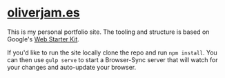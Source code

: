 # [oliverjam.es]

This is my personal portfolio site. The tooling and structure is based on Google's [Web Starter Kit].

If you'd like to run the site locally clone the repo and run `npm install`. You can then use `gulp serve` to start a Browser-Sync server that will watch for your changes and auto-update your browser.

[oliverjam.es]: http://oliverjam.es
[Web Starter Kit]: https://github.com/google/web-starter-kit/
